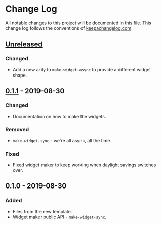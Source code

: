 # Change Log
All notable changes to this project will be documented in this file. This change log follows the conventions of [keepachangelog.com](http://keepachangelog.com/).

## [Unreleased]
### Changed
- Add a new arity to `make-widget-async` to provide a different widget shape.

## [0.1.1] - 2019-08-30
### Changed
- Documentation on how to make the widgets.

### Removed
- `make-widget-sync` - we're all async, all the time.

### Fixed
- Fixed widget maker to keep working when daylight savings switches over.

## 0.1.0 - 2019-08-30
### Added
- Files from the new template.
- Widget maker public API - `make-widget-sync`.

[Unreleased]: https://github.com/your-name/poker-kata/compare/0.1.1...HEAD
[0.1.1]: https://github.com/your-name/poker-kata/compare/0.1.0...0.1.1
